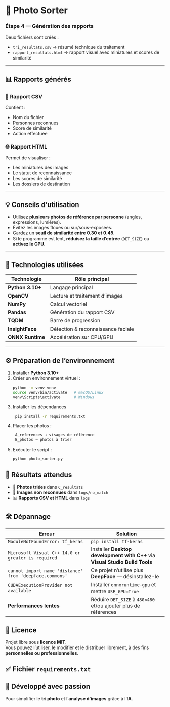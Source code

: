 # 📸 Photo Sorter  

### Étape 4 — Génération des rapports
Deux fichiers sont créés :
- `tri_resultats.csv` → résumé technique du traitement  
- `rapport_resultats.html` → rapport visuel avec miniatures et scores de similarité  

---

## 📊 Rapports générés

### 🧾 Rapport CSV
Contient :
- Nom du fichier  
- Personnes reconnues  
- Score de similarité  
- Action effectuée  

### 🌐 Rapport HTML
Permet de visualiser :
- Les miniatures des images  
- Le statut de reconnaissance  
- Les scores de similarité  
- Les dossiers de destination  

---

## 💡 Conseils d’utilisation

- Utilisez **plusieurs photos de référence par personne** (angles, expressions, lumières).  
- Évitez les images floues ou sur/sous-exposées.  
- Gardez un **seuil de similarité entre 0.30 et 0.45**.  
- Si le programme est lent, **réduisez la taille d’entrée** (`DET_SIZE`) ou **activez le GPU**.  

---

## 🧱 Technologies utilisées

| Technologie | Rôle principal |
|--------------|----------------|
| **Python 3.10+** | Langage principal |
| **OpenCV** | Lecture et traitement d’images |
| **NumPy** | Calcul vectoriel |
| **Pandas** | Génération du rapport CSV |
| **TQDM** | Barre de progression |
| **InsightFace** | Détection & reconnaissance faciale |
| **ONNX Runtime** | Accélération sur CPU/GPU |

---

## ⚙️ Préparation de l’environnement

1. Installer **Python 3.10+**  
2. Créer un environnement virtuel :
   ```bash
   python -m venv venv
   source venv/bin/activate   # macOS/Linux
   venv\Scripts\activate      # Windows
   ```
3. Installer les dépendances 
   ```bash
    pip install -r requirements.txt
   ```
4. Placer les photos :
   ```bash
    A_references → visages de référence
    B_photos → photos à trier
   ```
5. Exécuter le script :
   ```bash
   python photo_sorter.py
   ```
## 📄 Résultats attendus

- 📁 **Photos triées** dans `C_resultats`  
- 🚫 **Images non reconnues** dans `logs/no_match`  
- 📊 **Rapports CSV et HTML** dans `logs`

## 🛠️ Dépannage

| Erreur | Solution |
|--------|-----------|
| `ModuleNotFoundError: tf_keras` | `pip install tf-keras` |
| `Microsoft Visual C++ 14.0 or greater is required` | Installer **Desktop development with C++** via **Visual Studio Build Tools** |
| `cannot import name 'distance' from 'deepface.commons'` | Ce projet n’utilise plus **DeepFace** — désinstallez-le |
| `CUDAExecutionProvider not available` | Installer `onnxruntime-gpu` et mettre `USE_GPU=True` |
| **Performances lentes** | Réduire `DET_SIZE` à `480×480` et/ou ajouter plus de références |

## 🧾 Licence

Projet libre sous **licence MIT**.  
Vous pouvez l’utiliser, le modifier et le distribuer librement, à des fins **personnelles ou professionnelles**.

## ✅ Fichier `requirements.txt`

## 📸 Développé avec passion

Pour simplifier le **tri photo** et l’**analyse d’images** grâce à l’**IA**.


